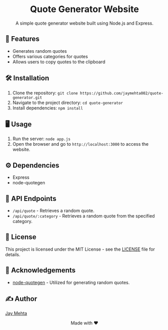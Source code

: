 <div align="center">
  <h1>Quote Generator Website</h1>
  <p>A simple quote generator website built using Node.js and Express.</p>
</div>

## 🚀 Features

- Generates random quotes
- Offers various categories for quotes
- Allows users to copy quotes to the clipboard

## 🛠️ Installation

1. Clone the repository: `git clone https://github.com/jaymehta002/quote-generator.git`
2. Navigate to the project directory: `cd quote-generator`
3. Install dependencies: `npm install`

## 🖥️ Usage

1. Run the server: `node app.js`
2. Open the browser and go to `http://localhost:3000` to access the website.

## ⚙️ Dependencies

- Express
- node-quotegen

## 📡 API Endpoints

- `/api/quote` - Retrieves a random quote.
- `/api/quote/:category` - Retrieves a random quote from the specified category.

## 📝 License

This project is licensed under the MIT License - see the [LICENSE](LICENSE) file for details.

## 🙏 Acknowledgements

- [node-quotegen](https://www.npmjs.com/package/node-quotegen) - Utilized for generating random quotes.

## ✍️ Author

[Jay Mehta](https://github.com/jaymehta002)

<div align="center">
  <p>Made with ❤️</p>
</div>
